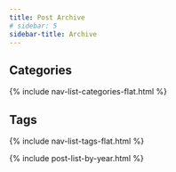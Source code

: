 ```yaml
---
title: Post Archive
# sidebar: 5
sidebar-title: Archive
---
```


## Categories

{% include nav-list-categories-flat.html %}

## Tags

{% include nav-list-tags-flat.html %}

{% include post-list-by-year.html %}
